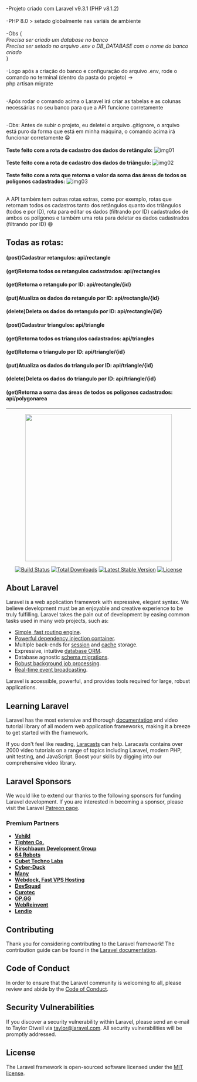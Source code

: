 -Projeto criado com Laravel v9.3.1 (PHP v8.1.2) <br/><br/>
-PHP 8.0 > setado globalmente nas variáis de ambiente<br/><br/>
-Obs {<br/>*Precisa ser criado um database no banco* <br/>
*Precisa ser setado no arquivo .env o DB_DATABASE com o nome do banco criado*
<br/>} <br/><br/>
-Logo após a criação do banco e configuração do arquivo .env, rode o comando no terminal (dentro da pasta do projeto) -> <br>php artisan migrate</b> <br/><br/>
 
-Após rodar o comando acima o Laravel irá criar as tabelas e as colunas necessárias no seu banco para que a API funcione corretamente<br/><br/>

-Obs: Antes de subir o projeto, eu deletei o arquivo .gitignore, o arquivo está puro da forma que está em minha máquina, o comando acima irá funcionar corretamente 😁 
<br/><br/>
<b>Teste feito com a rota de cadastro dos dados do retângulo:</b>
![img01](https://user-images.githubusercontent.com/58890881/156864551-b082e474-28bc-4f8b-be40-40c20eb750c4.png)
<br/><br/>
<b>Teste feito com a rota de cadastro dos dados do triângulo:</b>
![img02](https://user-images.githubusercontent.com/58890881/156864554-32ec95de-a237-44a1-86ea-84879f86610c.png)
<br/><br/>
<b>Teste feito com a rota que retorna o valor da soma das áreas de todos os polígonos cadastrados:</b>
![img03](https://user-images.githubusercontent.com/58890881/156864555-35ec0af8-a35c-4fec-b399-293cf282d5d5.png)
<br/><br/>

A API também tem outras rotas extras, como por exemplo, rotas que retornam todos os cadastros tanto dos retângulos quanto dos triângulos (todos e por ID),
rota para editar os dados (filtrando por ID) cadastrados de ambos os polígonos e também uma rota para deletar os dados cadastrados (filtrando por ID) 😄

<h2>Todas as rotas:</h2>
<h4>(post)Cadastrar retangulos: api/rectangle</h4>
<h4>(get)Retorna todos os retangulos cadastrados: api/rectangles</h4>
<h4>(get)Retorna o retangulo por ID: api/rectangle/{id}</h4>
<h4>(put)Atualiza os dados do retangulo por ID: api/rectangle/{id}</h4>
<h4>(delete)Deleta os dados do retangulo por ID: api/rectangle/{id}</h4>
<h4>(post)Cadastrar triangulos: api/triangle</h4>
<h4>(get)Retorna todos os triangulos cadastrados: api/triangles</h4>
<h4>(get)Retorna o triangulo por ID: api/triangle/{id}</h4>
<h4>(put)Atualiza os dados do triangulo por ID: api/triangle/{id}</h4>
<h4>(delete)Deleta os dados do triangulo por ID: api/triangle/{id}</h4>
<h4>(get)Retorna a soma das áreas de todos os polígonos cadastrados: api/polygonarea</h4>

-------------------------------------------------------------------------------------------------------------------------------------------------------------------------------

<p align="center"><a href="https://laravel.com" target="_blank"><img src="https://raw.githubusercontent.com/laravel/art/master/logo-lockup/5%20SVG/2%20CMYK/1%20Full%20Color/laravel-logolockup-cmyk-red.svg" width="400"></a></p>

<p align="center">
<a href="https://travis-ci.org/laravel/framework"><img src="https://travis-ci.org/laravel/framework.svg" alt="Build Status"></a>
<a href="https://packagist.org/packages/laravel/framework"><img src="https://img.shields.io/packagist/dt/laravel/framework" alt="Total Downloads"></a>
<a href="https://packagist.org/packages/laravel/framework"><img src="https://img.shields.io/packagist/v/laravel/framework" alt="Latest Stable Version"></a>
<a href="https://packagist.org/packages/laravel/framework"><img src="https://img.shields.io/packagist/l/laravel/framework" alt="License"></a>
</p>

## About Laravel

Laravel is a web application framework with expressive, elegant syntax. We believe development must be an enjoyable and creative experience to be truly fulfilling. Laravel takes the pain out of development by easing common tasks used in many web projects, such as:

- [Simple, fast routing engine](https://laravel.com/docs/routing).
- [Powerful dependency injection container](https://laravel.com/docs/container).
- Multiple back-ends for [session](https://laravel.com/docs/session) and [cache](https://laravel.com/docs/cache) storage.
- Expressive, intuitive [database ORM](https://laravel.com/docs/eloquent).
- Database agnostic [schema migrations](https://laravel.com/docs/migrations).
- [Robust background job processing](https://laravel.com/docs/queues).
- [Real-time event broadcasting](https://laravel.com/docs/broadcasting).

Laravel is accessible, powerful, and provides tools required for large, robust applications.

## Learning Laravel

Laravel has the most extensive and thorough [documentation](https://laravel.com/docs) and video tutorial library of all modern web application frameworks, making it a breeze to get started with the framework.

If you don't feel like reading, [Laracasts](https://laracasts.com) can help. Laracasts contains over 2000 video tutorials on a range of topics including Laravel, modern PHP, unit testing, and JavaScript. Boost your skills by digging into our comprehensive video library.

## Laravel Sponsors

We would like to extend our thanks to the following sponsors for funding Laravel development. If you are interested in becoming a sponsor, please visit the Laravel [Patreon page](https://patreon.com/taylorotwell).

### Premium Partners

- **[Vehikl](https://vehikl.com/)**
- **[Tighten Co.](https://tighten.co)**
- **[Kirschbaum Development Group](https://kirschbaumdevelopment.com)**
- **[64 Robots](https://64robots.com)**
- **[Cubet Techno Labs](https://cubettech.com)**
- **[Cyber-Duck](https://cyber-duck.co.uk)**
- **[Many](https://www.many.co.uk)**
- **[Webdock, Fast VPS Hosting](https://www.webdock.io/en)**
- **[DevSquad](https://devsquad.com)**
- **[Curotec](https://www.curotec.com/services/technologies/laravel/)**
- **[OP.GG](https://op.gg)**
- **[WebReinvent](https://webreinvent.com/?utm_source=laravel&utm_medium=github&utm_campaign=patreon-sponsors)**
- **[Lendio](https://lendio.com)**

## Contributing

Thank you for considering contributing to the Laravel framework! The contribution guide can be found in the [Laravel documentation](https://laravel.com/docs/contributions).

## Code of Conduct

In order to ensure that the Laravel community is welcoming to all, please review and abide by the [Code of Conduct](https://laravel.com/docs/contributions#code-of-conduct).

## Security Vulnerabilities

If you discover a security vulnerability within Laravel, please send an e-mail to Taylor Otwell via [taylor@laravel.com](mailto:taylor@laravel.com). All security vulnerabilities will be promptly addressed.

## License

The Laravel framework is open-sourced software licensed under the [MIT license](https://opensource.org/licenses/MIT).

